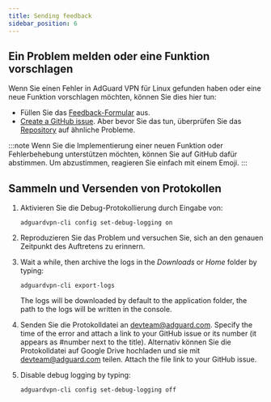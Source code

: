 ```yaml
---
title: Sending feedback
sidebar_position: 6
---
```


## Ein Problem melden oder eine Funktion vorschlagen

Wenn Sie einen Fehler in AdGuard VPN für Linux gefunden haben oder eine neue Funktion vorschlagen möchten, können Sie dies hier tun:

- Füllen Sie das [Feedback-Formular](https://surveys.adguard.com/de/vpn_linux/form.html) aus.
- [Create a GitHub issue](https://github.com/AdguardTeam/AdGuardVPNCLI/issues/new/choose). Aber bevor Sie das tun, überprüfen Sie das [Repository](https://github.com/AdguardTeam/AdGuardVPNCLI/issues?q=is%3Aissue) auf ähnliche Probleme.

:::note
Wenn Sie die Implementierung einer neuen Funktion oder Fehlerbehebung unterstützen möchten, können Sie auf GitHub dafür abstimmen. Um abzustimmen, reagieren Sie einfach mit einem Emoji.
:::

## Sammeln und Versenden von Protokollen

1. Aktivieren Sie die Debug-Protokollierung durch Eingabe von:

    `adguardvpn-cli config set-debug-logging on`

2. Reproduzieren Sie das Problem und versuchen Sie, sich an den genauen Zeitpunkt des Auftretens zu erinnern.

3. Wait a while, then archive the logs in the _Downloads_ or _Home_ folder by typing:

    `adguardvpn-cli export-logs`

    The logs will be downloaded by default to the application folder, the path to the logs will be written in the console.

4. Senden Sie die Protokolldatei an <devteam@adguard.com>. Specify the time of the error and attach a link to your GitHub issue or its number (it appears as #number next to the title). Alternativ können Sie die Protokolldatei auf Google Drive hochladen und sie mit <devteam@adguard.com> teilen. Attach the file link to your GitHub issue.

5. Disable debug logging by typing:

    `adguardvpn-cli config set-debug-logging off`
